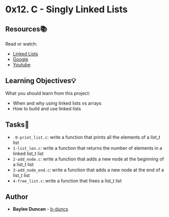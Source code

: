 # 0x12. C - Singly Linked Lists

## Resources:books:
Read or watch:
* [Linked Lists](https://www.youtube.com/watch?v=udapt4FGY20&t=130s)
* [Google](https://www.google.com/#q=linked+lists)
* [Youtube](https://www.youtube.com/results?search_query=linked+lists)

## Learning Objectives:bulb:
What you should learn from this project:

* When and why using linked lists vs arrays   
* How to build and use linked lists   

## Tasks:notebook:  

* ` 0-print_list.c`: write a function that prints all the elements of a list_t list   
* `1-list_len.c`: write a function that returns the number of elements in a linked list_t list   
* `2-add_node.c`: write a function that adds a new node at the beginning of a list_t list   
* `3-add_node_end.c`: write a function that adds a new node at the end of a list_t list   
* `4-free_list.c`: write a function that frees a list_t list   

## Author
* **Baylee Duncan** - [b-duncs](https://github.com/b-duncs)
